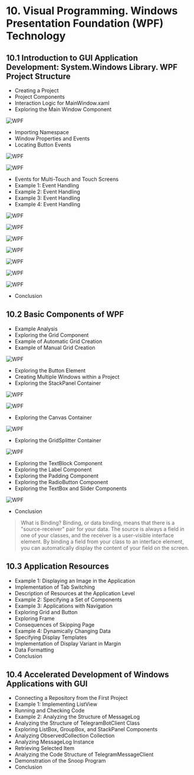 # 10. Visual Programming. Windows Presentation Foundation (WPF) Technology

## 10.1 Introduction to GUI Application Development: System.Windows Library. WPF Project Structure
- Creating a Project
- Project Components
- Interaction Logic for MainWindow.xaml
- Exploring the Main Window Component

![WPF](images/wpf00.png)

- Importing Namespace
- Window Properties and Events
- Locating Button Events

![WPF](images/wpf01.png)

![WPF](images/wpf02.png)

- Events for Multi-Touch and Touch Screens
- Example 1: Event Handling
- Example 2: Event Handling
- Example 3: Event Handling
- Example 4: Event Handling

![WPF](images/wpf03.png)

![WPF](images/wpf04.png)

![WPF](images/wpf05.png)

![WPF](images/wpf06.png)

![WPF](images/wpf07.png)

![WPF](images/wpf08.png)

![WPF](images/wpf09.png)

- Conclusion

## 10.2 Basic Components of WPF
- Example Analysis
- Exploring the Grid Component
- Example of Automatic Grid Creation
- Example of Manual Grid Creation

![WPF](images/wpf10.png)

- Exploring the Button Element
- Creating Multiple Windows within a Project
- Exploring the StackPanel Container

![WPF](images/wpf12.png)

![WPF](images/wpf13.png)

- Exploring the Canvas Container

![WPF](images/wpf11.png)

- Exploring the GridSplitter Container

![WPF](images/wpf14.png)

- Exploring the TextBlock Component
- Exploring the Label Component
- Exploring the Padding Component
- Exploring the RadioButton Component
- Exploring the TextBox and Slider Components

![WPF](images/wpf15.png)

- Conclusion

> What is Binding?
> Binding, or data binding, means that there is a "source-receiver" pair for your data. The source is always a field in one of your classes, and the receiver is a user-visible interface element.
> By binding a field from your class to an interface element, you can automatically display the content of your field on the screen.

## 10.3 Application Resources
- Example 1: Displaying an Image in the Application
- Implementation of Tab Switching
- Description of Resources at the Application Level
- Example 2: Specifying a Set of Components
- Example 3: Applications with Navigation
- Exploring Grid and Button
- Exploring Frame
- Consequences of Skipping Page
- Example 4: Dynamically Changing Data
- Specifying Display Templates
- Implementation of Display Variant in Margin
- Data Formatting
- Conclusion

## 10.4 Accelerated Development of Windows Applications with GUI
- Connecting a Repository from the First Project
- Example 1: Implementing ListView
- Running and Checking Code
- Example 2: Analyzing the Structure of MessageLog
- Analyzing the Structure of TelegramBotClient Class
- Exploring ListBox, GroupBox, and StackPanel Components
- Analyzing ObservedCollection Collection
- Analyzing MessageLog Instance
- Retrieving Selected Item
- Analyzing the Code Structure of TelegramMessageClient
- Demonstration of the Snoop Program
- Conclusion
